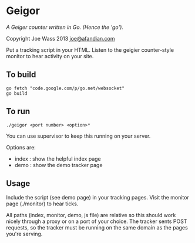 Geigor
======

*A Geiger counter written in Go. (Hence the 'go').*

Copyright Joe Wass 2013
joe@afandian.com

Put a tracking script in your HTML. Listen to the geigier counter-style monitor to hear activity on your site.

To build
--------

    go fetch "code.google.com/p/go.net/websocket"
    go build

To run
------

    ./geigor <port number> <option>*

You can use supervisor to keep this running on your server.

Options are:

 - index : show the helpful index page
 - demo : show the demo tracker page

Usage
-----

Include the script (see demo page) in your tracking pages. Visit the monitor page (./monitor) to hear ticks.

All paths (index, monitor, demo, js file) are relative so this should work nicely through a proxy or on a port of your choice. The tracker sents POST requests, so the tracker must be running on the same domain as the pages you're serving.